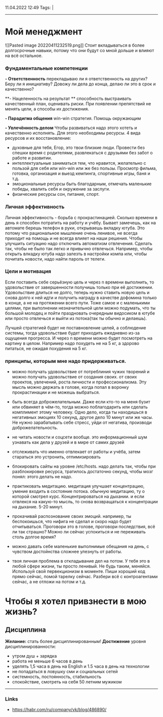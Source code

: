 11.04.2022  12:49
Tags:  |
____

# Мой менеджмент

![[Pasted image 20220411232519.png]]
Стоит вкладываться в более долгосрочные навыки, потому что они будут со мной дольше и влияют на всё остальное. 

### Фундаментальные компетенции
**- Ответственность**
перекладываю ли я ответственность на других? Беру ли я инициативу? Довожу ли дела до конца, делаю ли это в срок и качественно?

**- Нацеленность на результат **
способность выстраивать качественный план, оценивать риски. При появлении препятствий не менять цели, а способы их достижения.

**- Парадигма общения**
win-win стратегия. Помощь окружающим

**- Увлечённость делом**
Чтобы развиваться надо этого хотеть и качественно исполнять. Для этого необходимы ресурсы. 
4 вида ресурсов и их восстановление:
- духовные 
для тебя, Егор, это твои близкие люди. Провести без спешки время с родителями, развлекаться с друзьями без забот о работе и развитии.
- интеллектуальные 
заниматься тем, что нравится, желательно с пользой для себя или win-win или же без пользы. Просмотр фильма, готовка, организация и выезд кемпинга, спортивные игры, баня и т.д.
- эмоциональные ресурсы
быть благодарным, отмечать маленькие победы, хвалить себя и окружение за заслуги.
- физические ресурсы
сон, питание, спорт.

### Личная эффективность
Личная эффективность - борьба с прокрастинацией. Сколько времени в день я способен потратить на работу и учёбу.
Бывает замечешь, как на автомате берешь телефон в руки, открываешь вкладку ютуба. Это потому что рациональное мышление очень ленивое, не всегда приходит на помощь и не всегда влияет на наши решения. 
Чтобы улучшить ситуацию надо отключить автоматизм отвлечения. Сделать так, чтобы не было так легко и привычно отвлечься. Например, чтобы открыть влкадку ютуба надо залезть в настройки компа или, чтобы почитать новости, надо найти пароль от телеги.



### Цели и мотивация
Если поставить себе серьёзную цель и через n времени выполнить, то удовольствие от завершенности получишь только при её достижении. Удовольствие длиться не долго, теперь нужно ставить новую цель и снова долго к ней идти и получить награду в качестве дофомина только в конце, а не на протяжении всего пути.
Тоже самое и с маленькими целями, при выполнении незначительной цели можно подумать, что ты большой молодец и пойти праздновать очередным видосиком в ютубе или просто отвлечься и выйти из потока(так ты обычно и делаешь).


Лучшей стратегией будет не поставновление целей, а соблюдение системы, тогда удовольствие будет приходить ежедневно из-за ощущения прогресса. И через n времени можно будет посмотреть на картину в целом. Например надо похудеть не на 5 кг, а здорово питаться, не ожидая похудения на 5 кг.


### принципы, которым мне надо придерживаться. 
- можно получать удовольствие от потреблиния чужих творений и можно получать удовольствие от создания своих. от своих проектов, увлечений, роста личности и профессионализма. Эту мысль можно держать в голове, когда попал в воронку прокрастинации и не можешь выбраться.
- быть всегда доброжелательным. Даже если кто-то на меня бузит или обвиняет в чём-то, тогда можно поблагодарить или сделать комплимент этому человеку. Одно дело, когда ты находишься в негативных эмоциях 10 секунд, другое дело 10 минут или же часы. Не нужно зарабатывать себе стресс, уйди от негатива, производи доброжелательность.
- не читать новости и соцсети вообще. это информационный шум
узнавать как дела у друзей и в мире от самих друзей

- отслеживать что именно отвлекает от работы и учёба, затем стараться это устронить, отпимизировать

- блокировать сайты на уровне /etc/hosts. 
надо делать так, чтобы при разблокировке ресурса, тратилось достаточно секунд, чтобы мозг понял: этого делать не надо.

- практиковать медитацию. 
медитация улучшает концентрацию, умение входить в состояние потока.
обычную медитацию, ту о которой смотрел курс. Концентрироваться на дыхании. и если отвлекся на какую-то мысль, то снова возвращаться к концентрации на дыхание. 5-20 минут.

- прокачивай распознование своих эмоций. 
например, ты беспокоишься, что нифига не сделал и скоро надо будет отчитываться. Проговори это в голове, проговори последствия, всё ли так страшно? Можно ли сейчас успокиться и не переживать столь долгое время?

- можно давать себе маленькие выполнимые обещания на день, с чувством достойнства сложнее улезнуть от работы.

- твоя личная проблема в откладывание дел на потом. У тебя это в любой сфере жизни, ты просто ленивый. Не будь таким, меняйся. Используй свой первекционизм в моменте. Пиши хороший код прямо сейчас, помой тарелку сейчас. Разбери всё с контроагентами сейчас, а не отложи на потом и т.д.

# Чтобы я хотел привзнести в мою жизнь?
## Дисциплина
**Желание:** стать более дисциплинированным!
**Достижение** уровня дисциплинированности:
- утром душ + зарядка
- работа не меньше 6 часов в день
- уделять 1,5 часа в день на English и 1.5 часа в день на технологии
- не попадаться в ловушку сми и социальных сетей
- системность, постоянность, стабильность
- спокойствие, смотреть на себя 50 летним мужиком

____ 
### Links
- https://habr.com/ru/company/vk/blog/486890/